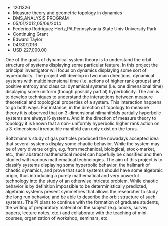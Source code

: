 
* 1201326
* Measure theory and geometric topology in dynamics
* DMS,ANALYSIS PROGRAM
* 05/01/2012,05/06/2014
* Federico Rodriguez Hertz,PA,Pennsylvania State Univ University Park
* Continuing Grant
* Edward Taylor
* 04/30/2016
* USD 227,000.00

One of the goals of dynamical system theory is to understand the orbit structure
of systems displaying some particular feature. In this project the principal
investigator will focus on dynamics displaying some sort of hyperbolicity. The
project will develop in two main directions, dynamical systems with
multidimensional time (i.e. actions of higher rank groups) and positive entropy
and classical dynamical systems (i.e. one dimensional time) displaying some
uniform (though possibly partial) hyperbolicity. The aim is to develop
techniques to understand the interactions between measure theoretical and
topological properties of a system. This interaction happens to go both ways.
For instance, in the direction of topology to measure theory it is observed that
on 3-dimensional nilmanifolds partially hyperbolic systems are always K-systems.
And in the direction of measure theory to topology it is known that a non-
uniformly hyperbolic higher rank action on a 3-dimensional irreducible manifold
can only exist on the torus.

Boltzmann's study of gas particles produced the nowadays accepted idea that
several systems display some chaotic behavior. While the system may be of very
diverse origin, e.g. from mechanical, biological, stock-market, etc., their
abstract mathematical model can hopefully be classified and then studied with
various mathematical technologies. The aim of this project is to classify
systems displaying some hyperbolic behavior, the hallmark of chaotic dynamics,
and prove that such systems should have some algebraic origin, thus introducing
a purely mathematical and very powerful technology into the study of an
otherwise intricate problem. While chaotic behavior is by definition impossible
to be deterministically predicted, algebraic systems present symmetries that
allows the researcher to study the long run behavior, and be able to describe
the orbit structure of such systems. The PI plans to continue with the formation
of graduate students, the writing of preparatory material on the subject (e.g.
books, survey papers, lecture notes, etc.) and collaborate with the teaching of
mini-courses, organization of workshop, seminars, etc.
